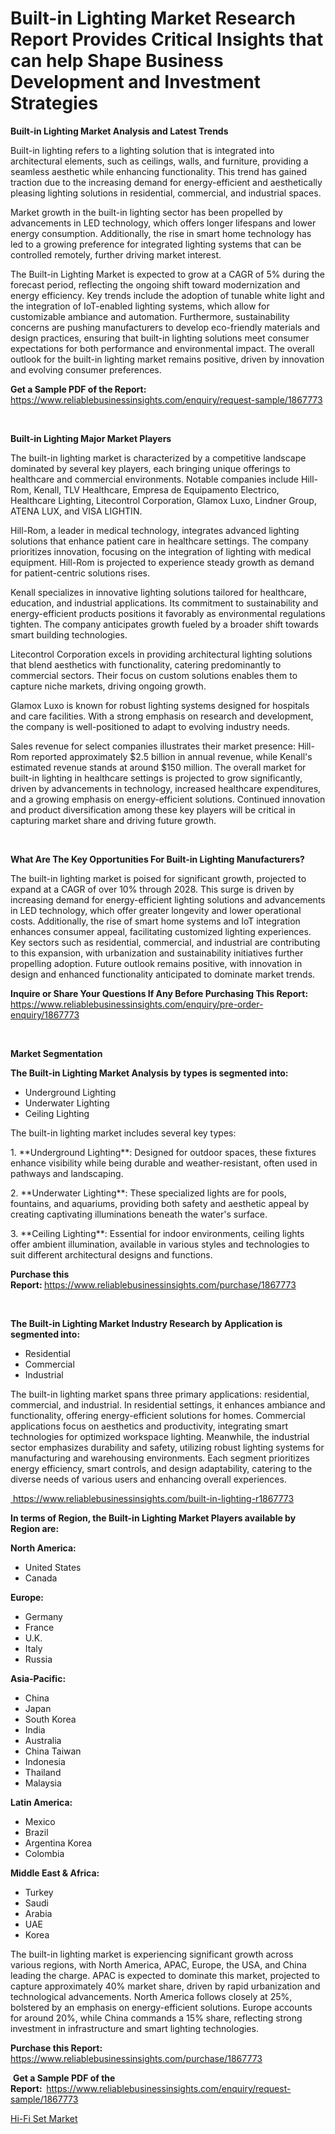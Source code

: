 <p><h1>Built-in Lighting Market Research Report Provides Critical Insights that can help Shape Business Development and Investment Strategies</h1></p><p><strong>Built-in Lighting Market Analysis and Latest Trends</strong></p>
<p><p>Built-in lighting refers to a lighting solution that is integrated into architectural elements, such as ceilings, walls, and furniture, providing a seamless aesthetic while enhancing functionality. This trend has gained traction due to the increasing demand for energy-efficient and aesthetically pleasing lighting solutions in residential, commercial, and industrial spaces. </p><p>Market growth in the built-in lighting sector has been propelled by advancements in LED technology, which offers longer lifespans and lower energy consumption. Additionally, the rise in smart home technology has led to a growing preference for integrated lighting systems that can be controlled remotely, further driving market interest. </p><p>The Built-in Lighting Market is expected to grow at a CAGR of 5% during the forecast period, reflecting the ongoing shift toward modernization and energy efficiency. Key trends include the adoption of tunable white light and the integration of IoT-enabled lighting systems, which allow for customizable ambiance and automation. Furthermore, sustainability concerns are pushing manufacturers to develop eco-friendly materials and design practices, ensuring that built-in lighting solutions meet consumer expectations for both performance and environmental impact. The overall outlook for the built-in lighting market remains positive, driven by innovation and evolving consumer preferences.</p></p>
<p><strong>Get a Sample PDF of the Report:&nbsp;</strong> <a href="https://www.reliablebusinessinsights.com/enquiry/request-sample/1867773?utm_campaign=2760&utm_medium=2&utm_source=Github&utm_content=ia&utm_term=05042025&utm_id=built-in-lighting">https://www.reliablebusinessinsights.com/enquiry/request-sample/1867773</a></p>
<p>&nbsp;</p>
<p><strong>Built-in Lighting Major Market Players</strong></p>
<p><p>The built-in lighting market is characterized by a competitive landscape dominated by several key players, each bringing unique offerings to healthcare and commercial environments. Notable companies include Hill-Rom, Kenall, TLV Healthcare, Empresa de Equipamento Electrico, Healthcare Lighting, Litecontrol Corporation, Glamox Luxo, Lindner Group, ATENA LUX, and VISA LIGHTIN.</p><p>Hill-Rom, a leader in medical technology, integrates advanced lighting solutions that enhance patient care in healthcare settings. The company prioritizes innovation, focusing on the integration of lighting with medical equipment. Hill-Rom is projected to experience steady growth as demand for patient-centric solutions rises.</p><p>Kenall specializes in innovative lighting solutions tailored for healthcare, education, and industrial applications. Its commitment to sustainability and energy-efficient products positions it favorably as environmental regulations tighten. The company anticipates growth fueled by a broader shift towards smart building technologies.</p><p>Litecontrol Corporation excels in providing architectural lighting solutions that blend aesthetics with functionality, catering predominantly to commercial sectors. Their focus on custom solutions enables them to capture niche markets, driving ongoing growth.</p><p>Glamox Luxo is known for robust lighting systems designed for hospitals and care facilities. With a strong emphasis on research and development, the company is well-positioned to adapt to evolving industry needs.</p><p>Sales revenue for select companies illustrates their market presence: Hill-Rom reported approximately $2.5 billion in annual revenue, while Kenall's estimated revenue stands at around $150 million. The overall market for built-in lighting in healthcare settings is projected to grow significantly, driven by advancements in technology, increased healthcare expenditures, and a growing emphasis on energy-efficient solutions. Continued innovation and product diversification among these key players will be critical in capturing market share and driving future growth.</p></p>
<p>&nbsp;</p>
<p><strong>What Are The Key Opportunities For Built-in Lighting Manufacturers?</strong></p>
<p><p>The built-in lighting market is poised for significant growth, projected to expand at a CAGR of over 10% through 2028. This surge is driven by increasing demand for energy-efficient lighting solutions and advancements in LED technology, which offer greater longevity and lower operational costs. Additionally, the rise of smart home systems and IoT integration enhances consumer appeal, facilitating customized lighting experiences. Key sectors such as residential, commercial, and industrial are contributing to this expansion, with urbanization and sustainability initiatives further propelling adoption. Future outlook remains positive, with innovation in design and enhanced functionality anticipated to dominate market trends.</p></p>
<p><strong>Inquire or Share Your Questions If Any Before Purchasing This Report:</strong> <a href="https://www.reliablebusinessinsights.com/enquiry/pre-order-enquiry/1867773?utm_campaign=2760&utm_medium=2&utm_source=Github&utm_content=ia&utm_term=05042025&utm_id=built-in-lighting">https://www.reliablebusinessinsights.com/enquiry/pre-order-enquiry/1867773</a></p>
<p>&nbsp;</p>
<p><strong>Market Segmentation</strong></p>
<p><strong>The Built-in Lighting Market Analysis by types is segmented into:</strong></p>
<p><ul><li>Underground Lighting</li><li>Underwater Lighting</li><li>Ceiling Lighting</li></ul></p>
<p><p>The built-in lighting market includes several key types: </p><p>1. **Underground Lighting**: Designed for outdoor spaces, these fixtures enhance visibility while being durable and weather-resistant, often used in pathways and landscaping. </p><p>2. **Underwater Lighting**: These specialized lights are for pools, fountains, and aquariums, providing both safety and aesthetic appeal by creating captivating illuminations beneath the water's surface.</p><p>3. **Ceiling Lighting**: Essential for indoor environments, ceiling lights offer ambient illumination, available in various styles and technologies to suit different architectural designs and functions.</p></p>
<p><strong>Purchase this Report:&nbsp;</strong><a href="https://www.reliablebusinessinsights.com/purchase/1867773?utm_campaign=2760&utm_medium=2&utm_source=Github&utm_content=ia&utm_term=05042025&utm_id=built-in-lighting">https://www.reliablebusinessinsights.com/purchase/1867773</a></p>
<p>&nbsp;</p>
<p><strong>The Built-in Lighting Market Industry Research by Application is segmented into:</strong></p>
<p><ul><li>Residential</li><li>Commercial</li><li>Industrial</li></ul></p>
<p><p>The built-in lighting market spans three primary applications: residential, commercial, and industrial. In residential settings, it enhances ambiance and functionality, offering energy-efficient solutions for homes. Commercial applications focus on aesthetics and productivity, integrating smart technologies for optimized workspace lighting. Meanwhile, the industrial sector emphasizes durability and safety, utilizing robust lighting systems for manufacturing and warehousing environments. Each segment prioritizes energy efficiency, smart controls, and design adaptability, catering to the diverse needs of various users and enhancing overall experiences.</p></p>
<p><a href="https://www.reliablebusinessinsights.com/built-in-lighting-r1867773?utm_campaign=2760&utm_medium=2&utm_source=Github&utm_content=ia&utm_term=05042025&utm_id=built-in-lighting">&nbsp;https://www.reliablebusinessinsights.com/built-in-lighting-r1867773</a></p>
<p><strong>In terms of Region, the Built-in Lighting Market Players available by Region are:</strong></p>
<p>
    <p> <strong> North America: </strong>
        <ul>
            <li>United States</li>
            <li>Canada</li>
        </ul>
        </p> 
    <p> <strong> Europe: </strong>
        <ul>
            <li>Germany</li>
            <li>France</li>
            <li>U.K.</li>
            <li>Italy</li>
            <li>Russia</li>
        </ul>
        </p> 
    <p> <strong> Asia-Pacific: </strong>
        <ul>
            <li>China</li>
            <li>Japan</li>
            <li>South Korea</li>
            <li>India</li>
            <li>Australia</li>
            <li>China Taiwan</li>
            <li>Indonesia</li>
            <li>Thailand</li>
            <li>Malaysia</li>
        </ul>
        </p> 
    <p> <strong> Latin America: </strong>
        <ul>
            <li>Mexico</li>
            <li>Brazil</li>
            <li>Argentina Korea</li>
            <li>Colombia</li>
        </ul>
        </p> 
    <p> <strong> Middle East & Africa: </strong>
        <ul>
            <li>Turkey</li>
            <li>Saudi</li>
            <li>Arabia</li>
            <li>UAE</li>
            <li>Korea</li>
        </ul>
    </p>
    </p>
<p><p>The built-in lighting market is experiencing significant growth across various regions, with North America, APAC, Europe, the USA, and China leading the charge. APAC is expected to dominate this market, projected to capture approximately 40% market share, driven by rapid urbanization and technological advancements. North America follows closely at 25%, bolstered by an emphasis on energy-efficient solutions. Europe accounts for around 20%, while China commands a 15% share, reflecting strong investment in infrastructure and smart lighting technologies.</p></p>
<p><strong>Purchase this Report: </strong><a href="https://www.reliablebusinessinsights.com/purchase/1867773?utm_campaign=2760&utm_medium=2&utm_source=Github&utm_content=ia&utm_term=05042025&utm_id=built-in-lighting">https://www.reliablebusinessinsights.com/purchase/1867773</a></p>
<p>&nbsp;<strong>Get a Sample PDF of the Report:&nbsp;&nbsp;</strong><a href="https://www.reliablebusinessinsights.com/enquiry/request-sample/1867773?utm_campaign=2760&utm_medium=2&utm_source=Github&utm_content=ia&utm_term=05042025&utm_id=built-in-lighting">https://www.reliablebusinessinsights.com/enquiry/request-sample/1867773</a></p>
<p><strong></strong></p>
<p><p><a href="https://github.com/vitrilaoire/Market-Research-Report-List-1/blob/main/hi-fi-set-market.md?utm_campaign=2760&utm_medium=2&utm_source=Github&utm_content=ia&utm_term=05042025&utm_id=built-in-lighting">Hi-Fi Set Market</a></p></p>